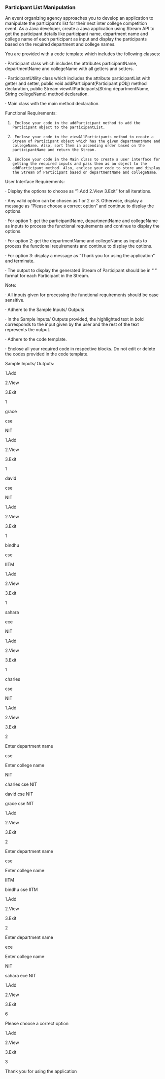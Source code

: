 ### Participant List Manipulation

An event organizing agency approaches you to develop an application to manipulate the participant’s list for their next inter college competition event. As a Java developer, create a Java application using Stream API to get the participant details like participant name, department name and college name of each participant as input and display the participants based on the required department and college names.

You are provided with a code template which includes the following classes:

·         Participant class which includes the attributes participantName, departmentName and collegeName with all getters and setters.

·         ParticipantUtility class which includes the attribute participantList with getter and setter, public void addParticipant(Participant pObj) method declaration, public Stream<Participant> viewAllParticipants(String departmentName, String collegeName) method declaration.

·         Main class with the main method declaration.

Functional Requirements:

1.      Enclose your code in the addParticipant method to add the Participant object to the participantList.

2.      Enclose your code in the viewAllParticipants method to create a Stream of Participant object which has the given departmentName and collegeName. Also, sort them in ascending order based on the participantName and return the Stream.

3.      Enclose your code in the Main class to create a user interface for getting the required inputs and pass them as an object to the addParticipant method. Also, enclose your code to store and display the Stream of Participant based on departmentName and collegeName.

User Interface Requirements:

·         Display the options to choose as “1.Add 2.View 3.Exit” for all iterations.

·         Any valid option can be chosen as 1 or 2 or 3. Otherwise, display a message as “Please choose a correct option” and continue to display the options.

·         For option 1: get the participantName, departmentName and collegeName as inputs to process the functional requirements and continue to display the options.

·         For option 2: get the departmentName and collegeName as inputs to process the functional requirements and continue to display the options.

·         For option 3: display a message as “Thank you for using the application” and terminate.

·         The output to display the generated Stream of Participant should be in “<participantName> <departmentName> <collegeName>” format for each Participant in the Stream.

Note:

·         All inputs given for processing the functional requirements should be case sensitive.

·         Adhere to the Sample Inputs/ Outputs

·         In the Sample Inputs/ Outputs provided, the highlighted text in bold corresponds to the input given by the user and the rest of the text represents the output.

·         Adhere to the code template.

·         Enclose all your required code in respective blocks. Do not edit or delete the codes provided in the code template.

Sample Inputs/ Outputs:

1.Add

2.View

3.Exit

1

grace

cse

NIT

1.Add

2.View

3.Exit

1

david

cse

NIT

1.Add

2.View

3.Exit

1

bindhu

cse

IITM

1.Add

2.View

3.Exit

1

sahara

ece

NIT

1.Add

2.View

3.Exit

1

charles

cse

NIT

1.Add

2.View

3.Exit

2

Enter department name

cse

Enter college name

NIT

charles cse NIT

david cse NIT

grace cse NIT

1.Add

2.View

3.Exit

2

Enter department name

cse

Enter college name

IITM

bindhu cse IITM

1.Add

2.View

3.Exit

2

Enter department name

ece

Enter college name

NIT

sahara ece NIT

1.Add

2.View

3.Exit

6

Please choose a correct option

1.Add

2.View

3.Exit

3

Thank you for using the application

